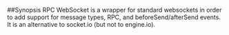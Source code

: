 ##Synopsis
RPC WebSocket is a wrapper for standard websockets in order to add support for message types, RPC, and beforeSend/afterSend events. It is an alternative to socket.io (but not to engine.io).


